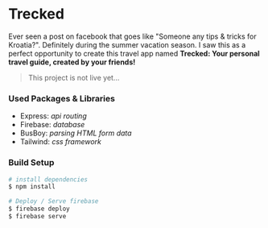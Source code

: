 # Trecked
Ever seen a post on facebook that goes like "Someone any tips & tricks for Kroatia?". Definitely during the summer vacation season. I saw this as a perfect opportunity to create this travel app named **Trecked: Your personal travel guide, created by your friends!**

> This project is not live yet...

### Used Packages & Libraries
- Express: *api routing*
- Firebase: *database*
- BusBoy: *parsing HTML form data*
- Tailwind: *css framework*

### Build Setup
``` bash
# install dependencies
$ npm install

# Deploy / Serve firebase
$ firebase deploy
$ firebase serve
```